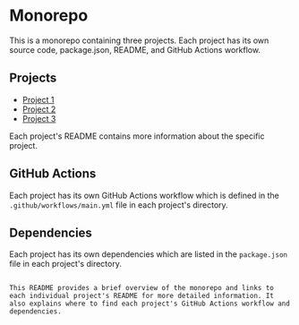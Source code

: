 # Monorepo

This is a monorepo containing three projects. Each project has its own source code, package.json, README, and GitHub Actions workflow.

## Projects

- [Project 1](./project1/README.md)
- [Project 2](./project2/README.md)
- [Project 3](./project3/README.md)

Each project's README contains more information about the specific project.

## GitHub Actions

Each project has its own GitHub Actions workflow which is defined in the `.github/workflows/main.yml` file in each project's directory.

## Dependencies

Each project has its own dependencies which are listed in the `package.json` file in each project's directory.
```

This README provides a brief overview of the monorepo and links to each individual project's README for more detailed information. It also explains where to find each project's GitHub Actions workflow and dependencies.
